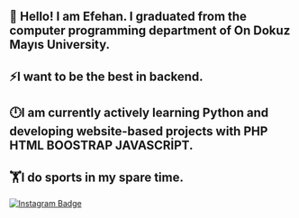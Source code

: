 ## 👋 Hello! I am Efehan. I graduated from the computer programming department of On Dokuz Mayıs University. 
## ⚡I want to be the best in backend.
## 🕛I am currently actively learning Python and developing website-based projects with PHP HTML BOOSTRAP JAVASCRİPT.
## 🏋️I do sports in my spare time.
[![Instagram Badge](https://img.shields.io/badge/-Instagram-C13584?style=flat-quare&labelColor=C13584&logo=instagram&logoColor=white&link=link)]([link](https://instagram.com/_efehnbrnc?igshid=OGQ5ZDc2ODk2ZA==))


<!--
**efehanbirinci/efehanbirinci** is a ✨ _special_ ✨ repository because its `README.md` (this file) appears on your GitHub profile.

Here are some ideas to get you started:

- 🔭 I’m currently working on ...
- 🌱 I’m currently learning ...
- 👯 I’m looking to collaborate on ...
- 🤔 I’m looking for help with ...
- 💬 Ask me about ...
- 📫 How to reach me: ...
- 😄 Pronouns: ...
- ⚡ Fun fact: ...
-->
